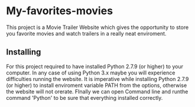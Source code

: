 # My-favorites-movies

This project is a Movie Trailer Website which gives the opportunity to store you favorite movies and watch trailers in a really neat enviroment.

## Installing 

For this project required to have installed Python 2.7.9 (or higher) to your computer. In any case of using Python 3.x maybe you will experience difficulties running the website. It is imperative while installing Python 2.7.9 (or higher) to install enviroment variable PATH from the options, otherwise the website will not orerate. FInally we can open Command line and runthe command 'Python' to be sure that everything installed correctly.
